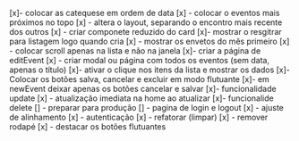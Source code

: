 [x]- colocar as catequese em ordem de data
[x] - colocar o eventos mais próximos no topo
[x] - altera o layout, separando o encontro mais recente dos outros
[x] - criar componete reduzido do card
[x]- mostrar o resgitrar para listagem logo quando cria
[x] - mostrar os envetos do mês primeiro
[x] - colocar scroll apenas na lista e não na janela
[x]- criar a página de editEvent
[x] - criar modal ou página com todos os eventos (sem data, apenas o título)
[x]- ativar o clique nos itens da lista e mostrar os dados
[x]- Colocar os botões salva, cancelar e excluir em modo flutuante
[x]- em newEvent deixar apenas os botões cancelar e salvar
[x]- funcionalidade update
[x] - atualização imediata na home ao atualizar
[x]- funcionalide delete
[] - preparar para produção
[] - pagina de login e logout
[x] - ajuste de alinhamento
[x] - autenticação
[x] - refatorar (limpar)
[x] - remover rodapé
[x] - destacar os botões flutuantes

